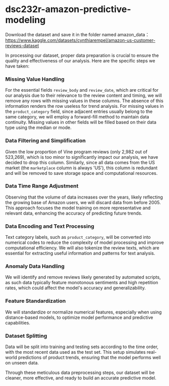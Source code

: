 # dsc232r-amazon-predictive-modeling

Download the dataset and save it in the folder named amazon_data：
https://www.kaggle.com/datasets/cynthiarempel/amazon-us-customer-reviews-dataset

In processing our dataset, proper data preparation is crucial to ensure the quality and effectiveness of our analysis. Here are the specific steps we have taken:

### Missing Value Handling
For the essential fields `review_body` and `review_date`, which are critical for our analysis due to their relevance to the review content and timing, we will remove any rows with missing values in these columns. The absence of this information renders the row useless for trend analysis. For missing values in the `product_category` field, since adjacent entries usually belong to the same category, we will employ a forward-fill method to maintain data continuity. Missing values in other fields will be filled based on their data type using the median or mode.

### Data Filtering and Simplification
Given the low proportion of Vine program reviews (only 2,982 out of 523,269), which is too minor to significantly impact our analysis, we have decided to drop this column. Similarly, since all data comes from the US market (the `marketplace` column is always 'US'), this column is redundant and will be removed to save storage space and computational resources.

### Data Time Range Adjustment
Observing that the volume of data increases over the years, likely reflecting the growing base of Amazon users, we will discard data from before 2005. This approach focuses the model training on more representative and relevant data, enhancing the accuracy of predicting future trends.

### Data Encoding and Text Processing
Text category labels, such as `product_category`, will be converted into numerical codes to reduce the complexity of model processing and improve computational efficiency. We will also tokenize the review texts, which are essential for extracting useful information and patterns for text analysis.

### Anomaly Data Handling
We will identify and remove reviews likely generated by automated scripts, as such data typically feature monotonous sentiments and high repetition rates, which could affect the model's accuracy and generalizability.

### Feature Standardization
We will standardize or normalize numerical features, especially when using distance-based models, to optimize model performance and predictive capabilities.

### Dataset Splitting
Data will be split into training and testing sets according to the time order, with the most recent data used as the test set. This setup simulates real-world predictions of product trends, ensuring that the model performs well on unseen data.

Through these meticulous data preprocessing steps, our dataset will be cleaner, more effective, and ready to build an accurate predictive model.
